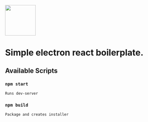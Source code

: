 <img src="resources/icon.ico" width="100px">
<h1>Simple electron react boilerplate.</h1>

## Available Scripts

### `npm start`

```
Runs dev-server
```

### `npm build`

```
Package and creates installer
```
